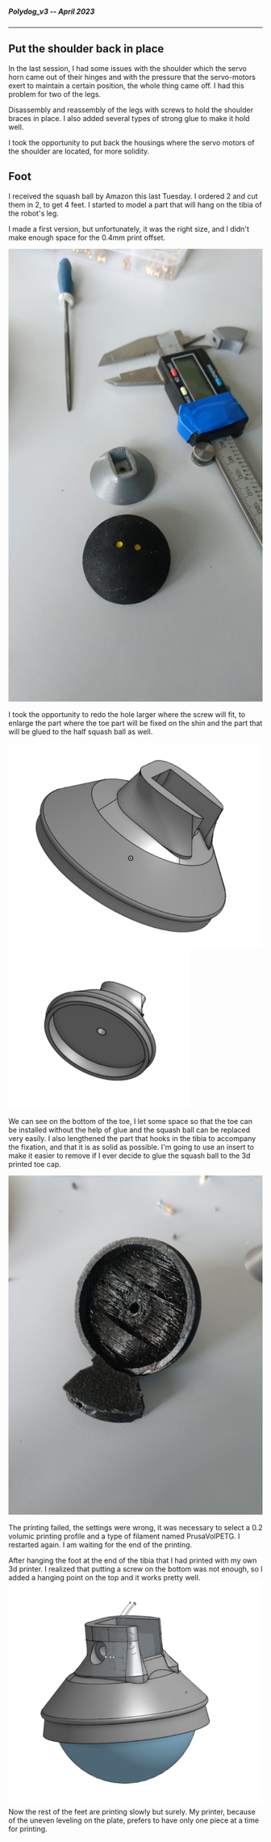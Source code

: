 ##### Polydog_v3 -- April 2023

---

## Put the shoulder back in place

In the last session, I had some issues with the shoulder which the servo horn came out of their hinges and with the pressure that the servo-motors exert to maintain a certain position, the whole thing came off. I had this problem for two of the legs.

Disassembly and reassembly of the legs with screws to hold the shoulder braces in place. I also added several types of strong glue to make it hold well.

I took the opportunity to put back the housings where the servo motors of the shoulder are located, for more solidity.

## Foot

I received the squash ball by Amazon this last Tuesday. I ordered 2 and cut them in 2, to get 4 feet. I started to model a part that will hang on the tibia of the robot's leg.

I made a first version, but unfortunately, it was the right size, and I didn't make enough space for the 0.4mm print offset.

![](squash_ball.jpeg)

I took the opportunity to redo the hole larger where the screw will fit, to enlarge the part where the toe part will be fixed on the shin and the part that will be glued to the half squash ball as well.

![](pied1.png)
![](pied2.png)

We can see on the bottom of the toe, I let some space so that the toe can be installed without the help of glue and the squash ball can be replaced very easily. I also lengthened the part that hooks in the tibia to accompany the fixation, and that it is as solid as possible. I'm going to use an insert to make it easier to remove if I ever decide to glue the squash ball to the 3d printed toe cap.

![](bad_printing.jpeg)

The printing failed, the settings were wrong, it was necessary to select a 0.2 volumic printing profile and a type of filament named PrusaVolPETG. I restarted again. I am waiting for the end of the printing.

After hanging the foot at the end of the tibia that I had printed with my own 3d printer. I realized that putting a screw on the bottom was not enough, so I added a hanging point on the top and it works pretty well.
![](pied3.png)
Now the rest of the feet are printing slowly but surely. My printer, because of the uneven leveling on the plate, prefers to have only one piece at a time for printing.

